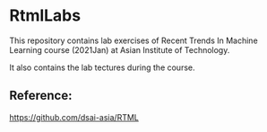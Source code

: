 # RtmlLabs
This repository contains lab exercises of Recent Trends In Machine Learning course (2021Jan) at Asian Institute of Technology.

It also contains the lab tectures during the course.

## Reference:
https://github.com/dsai-asia/RTML
